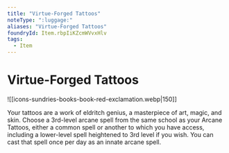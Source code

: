 ```yaml
---
title: "Virtue-Forged Tattoos"
noteType: ":luggage:"
aliases: "Virtue-Forged Tattoos"
foundryId: Item.rbpIiKZcmWVvxHlv
tags:
  - Item
---
```


# Virtue-Forged Tattoos
![[icons-sundries-books-book-red-exclamation.webp|150]]

Your tattoos are a work of eldritch genius, a masterpiece of art, magic, and skin. Choose a 3rd-level arcane spell from the same school as your Arcane Tattoos, either a common spell or another to which you have access, including a lower-level spell heightened to 3rd level if you wish. You can cast that spell once per day as an innate arcane spell.
